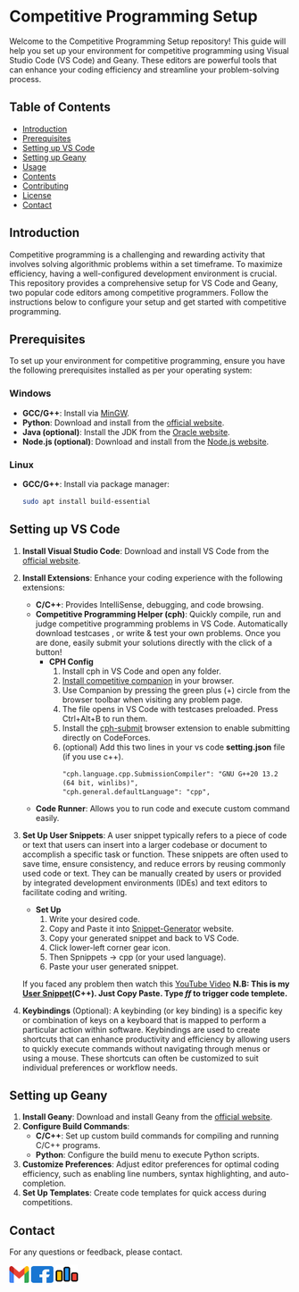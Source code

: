 # Competitive Programming Setup

Welcome to the Competitive Programming Setup repository! This guide will help you set up your environment for competitive programming using Visual Studio Code (VS Code) and Geany. These editors are powerful tools that can enhance your coding efficiency and streamline your problem-solving process.

## Table of Contents

- [Introduction](#introduction)
- [Prerequisites](#prerequisites)
- [Setting up VS Code](#setting-up-vs-code)
- [Setting up Geany](#setting-up-geany)
- [Usage](#usage)
- [Contents](#contents)
- [Contributing](#contributing)
- [License](https://github.com/nxtsourav7/Compitative-Programming-Setup/blob/main/LICENSE)
- [Contact](#contact)

## Introduction

Competitive programming is a challenging and rewarding activity that involves solving algorithmic problems within a set timeframe. To maximize efficiency, having a well-configured development environment is crucial. This repository provides a comprehensive setup for VS Code and Geany, two popular code editors among competitive programmers. Follow the instructions below to configure your setup and get started with competitive programming.

## Prerequisites

To set up your environment for competitive programming, ensure you have the following prerequisites installed as per your operating system:
### Windows
- **GCC/G++**: Install via [MinGW](http://www.mingw.org/).
- **Python**: Download and install from the [official website](https://www.python.org/downloads/).
- **Java (optional)**: Install the JDK from the [Oracle website](https://www.oracle.com/java/technologies/javase-jdk11-downloads.html).
- **Node.js (optional)**: Download and install from the [Node.js website](https://nodejs.org/).

### Linux
- **GCC/G++**:  Install via package manager:
  ```bash
  sudo apt install build-essential
  ```

## Setting up VS Code

1. **Install Visual Studio Code**: Download and install VS Code from the [official website](https://code.visualstudio.com/).
2. **Install Extensions**: Enhance your coding experience with the following extensions:
   - **C/C++**: Provides IntelliSense, debugging, and code browsing.
   - **Competitive Programming Helper (cph)**: Quickly compile, run and judge competitive programming problems in VS Code. Automatically download testcases , or write & test your own problems. Once you are done, easily submit your solutions directly with the click of a button!
        - **CPH Config**
            1. Install cph in VS Code and open any folder.
            2. [Install competitive companion](https://github.com/jmerle/competitive-companion#readme) in your browser.
            3. Use Companion by pressing the green plus (+) circle from the browser toolbar when visiting any problem page.
            4. The file opens in VS Code with testcases preloaded. Press Ctrl+Alt+B to run them.
            5. Install the [cph-submit](https://github.com/agrawal-d/cph-submit) browser extension to enable submitting directly on CodeForces.
            6. (optional) Add this two lines in your vs code **setting.json** file (if you use c++).
                ```
                "cph.language.cpp.SubmissionCompiler": "GNU G++20 13.2 (64 bit, winlibs)",
                "cph.general.defaultLanguage": "cpp",
                ```
   - **Code Runner**: Allows you to run code and execute custom command easily.
3. **Set Up User Snippets**: A user snippet typically refers to a piece of code or text that users can insert into a larger codebase or document to accomplish a specific task or function. These snippets are often used to save time, ensure consistency, and reduce errors by reusing commonly used code or text. They can be manually created by users or provided by integrated development environments (IDEs) and text editors to facilitate coding and writing.
    - **Set Up**
        1. Write your desired code. 
        2. Copy and Paste it into [Snippet-Generator](https://snippet-generator.app/) website.
        3. Copy your generated snippet and back to VS Code.
        4. Click lower-left corner gear icon.
        5. Then Spnippets -> cpp (or your used language).
        6. Paste your user generated snippet.


    
    If you faced any problem then watch this [YouTube Video](https://www.youtube.com/watch?v=uqBgvO5DAUc)
       **N.B: This is my [User Snippet](https://github.com/nxtsourav7/Compitative-Programming-Setup/blob/main/VS-Code/User-Snippets/cpp.json)(C++). Just Copy Paste. Type *ff* to trigger code templete.**
5. **Keybindings** (Optional): A keybinding (or key binding) is a specific key or combination of keys on a keyboard that is mapped to perform a particular action within software. Keybindings are used to create shortcuts that can enhance productivity and efficiency by allowing users to quickly execute commands without navigating through menus or using a mouse. These shortcuts can often be customized to suit individual preferences or workflow needs.
    
## Setting up Geany

1. **Install Geany**: Download and install Geany from the [official website](https://www.geany.org/).
2. **Configure Build Commands**:
   - **C/C++**: Set up custom build commands for compiling and running C/C++ programs.
   - **Python**: Configure the build menu to execute Python scripts.
3. **Customize Preferences**: Adjust editor preferences for optimal coding efficiency, such as enabling line numbers, syntax highlighting, and auto-completion.
4. **Set Up Templates**: Create code templates for quick access during competitions.

## Contact

For any questions or feedback, please contact.

<a href="mailto:nxtsourav7@gmail.com" target="blank"><img align="center" src="src/images/gmail.svg" alt="nxtsourav7" height="30" width="35" /></a>
<a href="https://fb.com/nxtsourav7" target="blank"><img align="center" src="src/images/facebook.svg" alt="nxtsourav7" height="30" width="40" /></a>
<a href="https://codeforces.com/profile/nxtsourav7" target="blank"><img align="center" src="src/images/codeforces.svg" alt="nxtsourav7" height="35" width="40" /></a>
